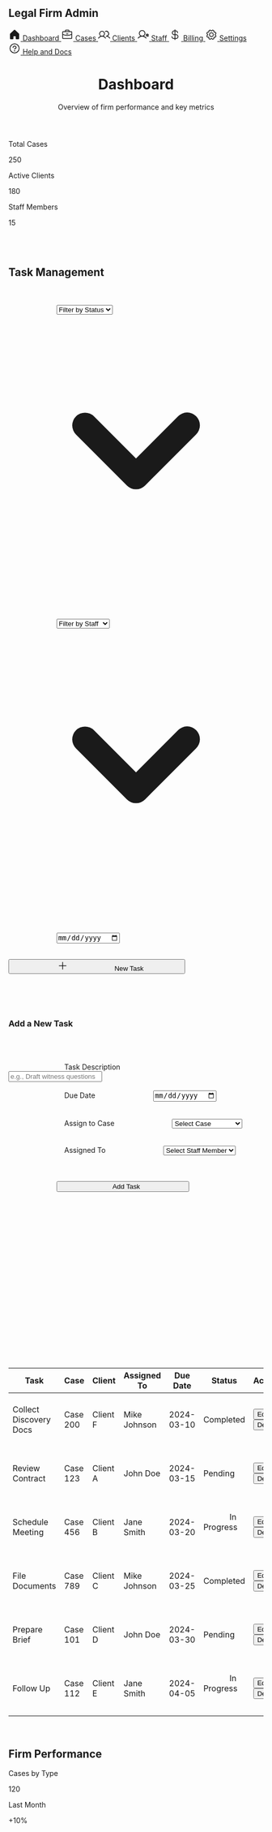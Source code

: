 <!DOCTYPE html>
<html lang="en">
<head>
<meta charset="utf-8"/>
<meta name="viewport" content="width=device-width, initial-scale=1.0"> <link crossorigin="" href="https://fonts.gstatic.com/" rel="preconnect"/>
<link as="style" href="https://fonts.googleapis.com/css2?display=swap&family=Manrope%3Awght%40400%3B500%3B700%3B800&family=Noto+Sans%3Awght%40400%3B500%3B700%3B900" onload="this.rel='stylesheet'" rel="stylesheet"/>
<script src="https://cdn.tailwindcss.com?plugins=forms,container-queries"></script>
<script id="tailwind-config">
      tailwind.config = {
        darkMode: 'class',
        theme: {
          extend: {
            colors: {
              primary: '#1773cf',
              'background-light': '#f6f7f8',
              'background-dark': '#111921',
            },
            fontFamily: {
              display: ['Manrope'],
            },
            borderRadius: { DEFAULT: '0.25rem', lg: '0.5rem', xl: '0.75rem', full: '9999px' },
          },
        },
      };
    </script>
<title>Stitch Design</title>
<link href="data:image/x-icon;base64," rel="icon" type="image/x-icon"/>
</head>
<body class="bg-background-light dark:bg-background-dark font-display text-gray-800 dark:text-gray-200">
<div class="flex min-h-screen"> <aside class="flex h-full min-h-screen w-64 flex-col border-r border-gray-200 dark:border-gray-700 bg-background-light dark:bg-background-dark sticky top-0 hidden md:flex"> <div class="flex items-center gap-3 p-4">
<div class="bg-center bg-no-repeat aspect-square bg-cover rounded-full size-10" style='background-image: url("https://lh3.googleusercontent.com/aida-public/AB6AXuAXzP6e6NObsIzaMuhGeROH7Eoz-6Cc-DRbdwmSy75W2WGVWWXBEXy9fpyjxfIWf7JkJz4ZijDsoTPz68DH4Rlw_Op0m5ZD6KaHTdLFdfMk6c8XX_0C7ykZPSaP6NxjxfSMJP_k2d4p2Cj-sgYqhw79YEdIEb2ZX9uAPx9rHShLRYjEOxlvnKSCjksKYWkaRpciyrlWDJV6Uanvg6w3rhFeGOK5Bk4ZLdyc1FodmD9hQ1B7X0KAWgFRAkMs0AT-6ZqRIQJkGaa-tEab");'></div>
<h1 class="text-base font-bold text-gray-900 dark:text-white">Legal Firm Admin</h1>
</div>
<nav class="flex flex-col gap-2 p-4 grow">
<a class="flex items-center gap-3 px-3 py-2 rounded-lg bg-primary/10 text-primary" href="#">
<svg fill="currentColor" height="24px" viewBox="0 0 256 256" width="24px" xmlns="http://www.w3.org/2000/svg">
<path d="M224,115.55V208a16,16,0,0,1-16,16H168a16,16,0,0,1-16-16V168a8,8,0,0,0-8-8H112a8,8,0,0,0-8,8v40a16,16,0,0,1-16,16H48a16,16,0,0,1-16-16V115.55a16,16,0,0,1,5.17-11.78l80-75.48.11-.11a16,16,0,0,1,21.53,0,1.14,1.14,0,0,0,.11.11l80,75.48A16,16,0,0,1,224,115.55Z"></path>
</svg>
<span class="text-sm font-medium">Dashboard</span>
</a>
<a class="flex items-center gap-3 px-3 py-2 rounded-lg hover:bg-primary/10 hover:text-primary dark:hover:bg-primary/20" href="/cases"> 
<svg fill="currentColor" height="24px" viewBox="0 0 256 256" width="24px" xmlns="http://www.w3.org/2000/svg">
<path d="M216,56H176V48a24,24,0,0,0-24-24H104A24,24,0,0,0,80,48v8H40A16,16,0,0,0,24,72V200a16,16,0,0,0,16,16H216a16,16,0,0,0,16-16V72A16,16,0,0,0,216,56ZM96,48a8,8,0,0,1,8-8h48a8,8,0,0,1,8,8v8H96ZM216,72v41.61A184,184,0,0,1,128,136a184.07,184.07,0,0,1-88-22.38V72Zm0,128H40V131.64A200.19,200.19,0,0,0,128,152a200.25,200.25,0,0,0,88-20.37V200ZM104,112a8,8,0,0,1,8-8h32a8,8,0,0,1,0,16H112A8,8,0,0,1,104,112Z"></path>
</svg>
<span class="text-sm font-medium">Cases</span>
</a>
<a class="flex items-center gap-3 px-3 py-2 rounded-lg hover:bg-primary/10 hover:text-primary dark:hover:bg-primary/20" href="/clients">
<svg fill="currentColor" height="24px" viewBox="0 0 256 256" width="24px" xmlns="http://www.w3.org/2000/svg">
<path d="M117.25,157.92a60,60,0,1,0-66.5,0A95.83,95.83,0,0,0,3.53,195.63a8,8,0,1,0,13.4,8.74,80,80,0,0,1,134.14,0,8,8,0,0,0,13.4-8.74A95.83,95.83,0,0,0,117.25,157.92ZM40,108a44,44,0,1,1,44,44A44.05,44.05,0,0,1,40,108Zm210.14,98.7a8,8,0,0,1-11.07-2.33A79.83,79.83,0,0,0,172,168a8,8,0,0,1,0-16,44,44,0,1,0-16.34-84.87,8,8,0,1,1-5.94-14.85,60,60,0,0,1,55.53,105.64,95.83,95.83,0,0,1,47.22,37.71A8,8,0,0,1,250.14,206.7Z"></path>
</svg>
<span class="text-sm font-medium">Clients</span>
</a>
<a class="flex items-center gap-3 px-3 py-2 rounded-lg hover:bg-primary/10 hover:text-primary dark:hover:bg-primary/20" href="/staff">
<svg fill="currentColor" height="24px" viewBox="0 0 256 256" width="24px" xmlns="http://www.w3.org/2000/svg">
<path d="M144,157.68a68,68,0,1,0-71.9,0c-20.65,6.76-39.23,19.39-54.17,37.17a8,8,0,1,0,12.24,10.3C50.25,181.19,77.91,168,108,168s57.75,13.19,77.87,37.15a8,8,0,0,0,12.26-10.3C183.18,177.07,164.6,164.44,144,157.68ZM56,100a52,52,0,1,1,52,52A52.06,52.06,0,0,1,56,100Zm188.25,43.07-4.66-2.69a23.6,23.6,0,0,0,0-8.76l4.66-2.69a8,8,0,0,0-8-13.86l-4.67,2.7a23.92,23.92,0,0,0-7.58-4.39V108a8,8,0,0,0-16,0v5.38a23.92,23.92,0,0,0-7.58,4.39l-4.67-2.7a8,8,0,1,0-8,13.86l4.66,2.69a23.6,23.6,0,0,0,0,8.76l-4.66,2.69a8,8,0,0,0,8,13.86l4.67-2.7a23.92,23.92,0,0,0,7.58,4.39V164a8,8,0,0,0,16,0v-5.38a23.92,23.92,0,0,0,7.58,4.39l4.67,2.7a7.92,7.92,0,0,0,4,1.07,8,8,0,0,0,4-14.93ZM208,136a8,8,0,1,1,8,8A8,8,0,0,1,208,136Z"></path>
</svg>
<span class="text-sm font-medium">Staff</span>
</a>
<a class="flex items-center gap-3 px-3 py-2 rounded-lg hover:bg-primary/10 hover:text-primary dark:hover:bg-primary/20" href="/billing">
<svg fill="currentColor" height="24px" viewBox="0 0 256 256" width="24px" xmlns="http://www.w3.org/2000/svg">
<path d="M152,120H136V56h8a32,32,0,0,1,32,32,8,8,0,0,0,16,0,48.05,48.05,0,0,0-48-48h-8V24a8,8,0,0,0-16,0V40h-8a48,48,0,0,0,0,96h8v64H104a32,32,0,0,1-32-32,8,8,0,0,0-16,0,48.05,48.05,0,0,0,48,48h16v16a8,8,0,0,0,16,0V216h16a48,48,0,0,0,0-96Zm-40,0a32,32,0,0,1,0-64h8v64Zm40,80H136V136h16a32,32,0,0,1,0,64Z"></path>
</svg>
<span class="text-sm font-medium">Billing</span>
</a>
<a class="flex items-center gap-3 px-3 py-2 rounded-lg hover:bg-primary/10 hover:text-primary dark:hover:bg-primary/20" href="/settings">
<svg fill="currentColor" height="24px" viewBox="0 0 256 256" width="24px" xmlns="http://www.w3.org/2000/svg">
<path d="M128,80a48,48,0,1,0,48,48A48.05,48.05,0,0,0,128,80Zm0,80a32,32,0,1,1,32-32A32,32,0,0,1,128,160Zm88-29.84q.06-2.16,0-4.32l14.92-18.64a8,8,0,0,0,1.48-7.06,107.21,107.21,0,0,0-10.88-26.25,8,8,0,0,0-6-3.93l-23.72-2.64q-1.48-1.56-3-3L186,40.54a8,8,0,0,0-3.94-6,107.71,107.71,0,0,0-26.25-10.87,8,8,0,0,0-7.06,1.49L130.16,40Q128,40,125.84,40L107.2,25.11a8,8,0,0,0-7.06-1.48A107.6,107.6,0,0,0,73.89,34.51a8,8,0,0,0-3.93,6L67.32,64.27q-1.56,1.49-3,3L40.54,70a8,8,0,0,0-6,3.94,107.71,107.71,0,0,0-10.87,26.25,8,8,0,0,0,1.49,7.06L40,125.84Q40,128,40,130.16L25.11,148.8a8,8,0,0,0-1.48,7.06,107.21,107.21,0,0,0,10.88,26.25,8,8,0,0,0,6,3.93l23.72,2.64q1.49,1.56,3,3L70,215.46a8,8,0,0,0,3.94,6,107.71,107.71,0,0,0,26.25,10.87,8,8,0,0,0,7.06-1.49L125.84,216q2.16.06,4.32,0l18.64,14.92a8,8,0,0,0,7.06,1.48,107.21,107.21,0,0,0,26.25-10.88,8,8,0,0,0,3.93-6l2.64-23.72q1.56-1.48,3-3L215.46,186a8,8,0,0,0,6-3.94,107.71,107.71,0,0,0,10.87-26.25,8,8,0,0,0-1.49-7.06Zm-16.1-6.5a73.93,73.93,0,0,1,0,8.68,8,8,0,0,0,1.74,5.48l14.19,17.73a91.57,91.57,0,0,1-6.23,15L187,173.11a8,8,0,0,0-5.1,2.64,74.11,74.11,0,0,1-6.14,6.14,8,8,0,0,0-2.64,5.1l-2.51,22.58a91.32,91.32,0,0,1-15,6.23l-17.74-14.19a8,8,0,0,0-5-1.75h-.48a73.93,73.93,0,0,1-8.68,0,8,8,0,0,0-5.48,1.74L100.45,215.8a91.57,91.57,0,0,1-15-6.23L82.89,187a8,8,0,0,0-2.64-5.1,74.11,74.11,0,0,1-6.14-6.14,8,8,0,0,0-5.1-2.64L46.43,170.6a91.32,91.32,0,0,1-6.23-15l14.19-17.74a8,8,0,0,0,1.74-5.48,73.93,73.93,0,0,1,0-8.68,8,8,0,0,0-1.74-5.48L40.2,100.45a91.57,91.57,0,0,1,6.23-15L69,82.89a8,8,0,0,0,5.1-2.64,74.11,74.11,0,0,1,6.14-6.14A8,8,0,0,0,82.89,69L85.4,46.43a91.32,91.32,0,0,1,15-6.23l17.74,14.19a8,8,0,0,0,5.48,1.74,73.93,73.93,0,0,1,8.68,0,8,8,0,0,0,5.48-1.74L155.55,40.2a91.57,91.57,0,0,1,15,6.23L173.11,69a8,8,0,0,0,2.64,5.1,74.11,74.11,0,0,1,6.14,6.14,8,8,0,0,0,5.1,2.64l22.58,2.51a91.32,91.32,0,0,1,6.23,15l-14.19,17.74A8,8,0,0,0,199.87,123.66Z"></path>
</svg>
<span class="text-sm font-medium">Settings</span>
</a>
</nav>
<div class="p-4 border-t border-gray-200 dark:border-gray-700">
<a class="flex items-center gap-3 px-3 py-2 rounded-lg hover:bg-primary/10 hover:text-primary dark:hover:bg-primary/20" href="/help">
<svg fill="currentColor" height="24px" viewBox="0 0 256 256" width="24px" xmlns="http://www.w3.org/2000/svg">
<path d="M140,180a12,12,0,1,1-12-12A12,12,0,0,1,140,180ZM128,72c-22.06,0-40,16.15-40,36v4a8,8,0,0,0,16,0v-4c0-11,10.77-20,24-20s24,9,24,20-10.77,20-24,20a8,8,0,0,0-8,8v8a8,8,0,0,0,16,0v-.72c18.24-3.35,32-17.9,32-35.28C168,88.15,150.06,72,128,72Zm104,56A104,104,0,1,1,128,24,104.11,104.11,0,0,1,232,128Zm-16,0a88,88,0,1,0-88,88A88.1,88.1,0,0,0,216,128Z"></path>
</svg>
<span class="text-sm font-medium">Help and Docs</span>
</a>
</div>
</aside>
<main class="flex-1 overflow-y-auto">
<div class="p-4 sm:p-8"> <header class="mb-8">
<h1 class="text-4xl font-bold text-gray-900 dark:text-white">Dashboard</h1>
<p class="text-gray-500 dark:text-gray-400">Overview of firm performance and key metrics</p>
</header>
<div class="grid grid-cols-1 gap-6 sm:grid-cols-2 lg:grid-cols-3 mb-8">
<div class="p-6 rounded-lg bg-gray-100 dark:bg-gray-800">
<p class="text-base font-medium text-gray-600 dark:text-gray-300">Total Cases</p>
<p class="text-3xl font-bold text-gray-900 dark:text-white">250</p>
</div>
<div class="p-6 rounded-lg bg-gray-100 dark:bg-gray-800">
<p class="text-base font-medium text-gray-600 dark:text-gray-300">Active Clients</p>
<p class="text-3xl font-bold text-gray-900 dark:text-white">180</p>
</div>
<div class="p-6 rounded-lg bg-gray-100 dark:bg-gray-800">
<p class="text-base font-medium text-gray-600 dark:text-gray-300">Staff Members</p>
<p class="text-3xl font-bold text-gray-900 dark:text-white">15</p>
</div>
</div>

<div class="mb-8">
            <div class="flex flex-col sm:flex-row justify-between sm:items-center mb-6">
                <h2 class="text-2xl font-bold text-gray-900 dark:text-white mb-4 sm:mb-0">Task Management</h2>
                <div class="flex items-center gap-4 flex-wrap">                                         <div class="relative w-full sm:w-auto">                         <select class="w-full appearance-none rounded-md border border-gray-300 bg-background-light px-4 py-2 pr-8 text-sm font-medium text-gray-700 shadow-sm hover:bg-gray-50 focus:outline-none focus:ring-2 focus:ring-primary focus:ring-offset-2 dark:border-gray-600 dark:bg-background-dark dark:text-gray-300 dark:hover:bg-gray-700 dark:focus:ring-offset-gray-800">
                            <option selected>Filter by Status</option>
                            <option>Pending</option>
                            <option>In Progress</option>
                            <option>Completed</option>
                        </select>
                        <div class="pointer-events-none absolute inset-y-0 right-0 flex items-center px-2 text-gray-700 dark:text-gray-300">
                            <svg class="h-5 w-5" fill="currentColor" viewBox="0 0 20 20" xmlns="http://www.w3.org/2000/svg"><path clip-rule="evenodd" d="M5.293 7.293a1 1 0 011.414 0L10 10.586l3.293-3.293a1 1 0 111.414 1.414l-4 4a1 1 0 01-1.414 0l-4-4a1 1 0 010-1.414z" fill-rule="evenodd"></path></svg>
                        </div>
                    </div>

                                        <div class="relative w-full sm:w-auto">                         <select class="w-full appearance-none rounded-md border border-gray-300 bg-background-light px-4 py-2 pr-8 text-sm font-medium text-gray-700 shadow-sm hover:bg-gray-50 focus:outline-none focus:ring-2 focus:ring-primary focus:ring-offset-2 dark:border-gray-600 dark:bg-background-dark dark:text-gray-300 dark:hover:bg-gray-700 dark:focus:ring-offset-gray-800">
                            <option selected>Filter by Staff</option>
                            <option>John Doe</option>
                            <option>Jane Smith</option>
                            <option>Mike Johnson</option>
                        </select>
                        <div class="pointer-events-none absolute inset-y-0 right-0 flex items-center px-2 text-gray-700 dark:text-gray-300">
                            <svg class="h-5 w-5" fill="currentColor" viewBox="0 0 20 20" xmlns="http://www.w3.org/2000/svg"><path clip-rule="evenodd" d="M5.293 7.293a1 1 0 011.414 0L10 10.586l3.293-3.293a1 1 0 111.414 1.414l-4 4a1 1 0 01-1.414 0l-4-4a1 1 0 010-1.414z" fill-rule="evenodd"></path></svg>
                        </div>
                    </div>

                                        <div class="relative w-full sm:w-auto">                         <input class="w-full appearance-none rounded-md border border-gray-300 bg-background-light px-4 py-2 pr-8 text-sm font-medium text-gray-700 shadow-sm hover:bg-gray-50 focus:outline-none focus:ring-2 focus:ring-primary focus:ring-offset-2 dark:border-gray-600 dark:bg-background-dark dark:text-gray-300 dark:hover:bg-gray-700 dark:focus:ring-offset-gray-800" placeholder="Filter by date" type="date"/>
                    </div>

                                        <button class="w-full sm:w-auto flex items-center gap-2 rounded-md bg-primary px-4 py-2 text-sm font-medium text-white shadow-sm hover:bg-primary/90 focus:outline-none focus:ring-2 focus:ring-primary focus:ring-offset-2 dark:focus:ring-offset-gray-800">
                        <svg fill="currentColor" height="20px" viewBox="0 0 256 256" width="20px" xmlns="http://www.w3.org/2000/svg">
                            <path d="M224,128a8,8,0,0,1-8,8H136v80a8,8,0,0,1-16,0V136H40a8,8,0,0,1,0-16h80V40a8,8,0,0,1,16,0v80h80A8,8,0,0,1,224,128Z"></path>
                        </svg>
                        <span>New Task</span>
                    </button>
                </div>
            </div>
            
                        <div class="mb-8 p-6 rounded-lg bg-gray-100 dark:bg-gray-800">
                <h3 class="text-xl font-bold text-gray-900 dark:text-white mb-4">Add a New Task</h3>
                <form onsubmit="alert('จำลองการส่งข้อมูลงานใหม่'); return false;">                     <div class="grid grid-cols-1 md:grid-cols-2 lg:grid-cols-4 gap-6">                         <div>
                            <label class="block text-sm font-medium text-gray-700 dark:text-gray-300 mb-2" for="task-description">Task Description</label>
                            <input class="w-full rounded-md border-gray-300 shadow-sm focus:border-primary focus:ring-primary dark:bg-gray-700 dark:border-gray-600 dark:text-white" id="task-description" placeholder="e.g., Draft witness questions" type="text" required/>
                        </div>
                        <div>
                            <label class="block text-sm font-medium text-gray-700 dark:text-gray-300 mb-2" for="due-date">Due Date</label>
                            <input class="w-full rounded-md border-gray-300 shadow-sm focus:border-primary focus:ring-primary dark:bg-gray-700 dark:border-gray-600 dark:text-white dark:[color-scheme:dark]" id="due-date" type="date" required/>
                        </div>
                                                <div>
                            <label class="block text-sm font-medium text-gray-700 dark:text-gray-300 mb-2" for="task-case">Assign to Case</label>
                            <select class="w-full rounded-md border-gray-300 shadow-sm focus:border-primary focus:ring-primary dark:bg-gray-700 dark:border-gray-600 dark:text-white" id="task-case" required>
                                <option value="" selected disabled>Select Case</option>
                                <option value="123">Case 123 - Client A</option>
                                <option value="456">Case 456 - Client B</option>
                                <option value="789">Case 789 - Client C</option>
                                <option value="101">Case 101 - Client D</option>
                            </select>
                        </div>
                                                <div>
                            <label class="block text-sm font-medium text-gray-700 dark:text-gray-300 mb-2" for="assigned-to">Assigned To</label>
                            <select class="w-full rounded-md border-gray-300 shadow-sm focus:border-primary focus:ring-primary dark:bg-gray-700 dark:border-gray-600 dark:text-white" id="assigned-to" required>
                                <option value="" selected disabled>Select Staff Member</option>
                                <option value="John Doe">John Doe</option>
                                <option value="Jane Smith">Jane Smith</option>
                                <option value="Mike Johnson">Mike Johnson</option>
                            </select>
                        </div>
                    </div>
                    <div class="mt-6 flex justify-end">
                        <button class="flex items-center gap-2 rounded-md bg-primary px-4 py-2 text-sm font-medium text-white shadow-sm hover:bg-primary/90 focus:outline-none focus:ring-2 focus:ring-primary focus:ring-offset-2 dark:focus:ring-offset-gray-800" type="submit">
                            <span>Add Task</span>
                        </button>
                    </div>
                </form>
            </div>

                        <div class="overflow-x-auto rounded-lg border border-gray-200 dark:border-gray-700 bg-background-light dark:bg-background-dark">
                <table class="min-w-full divide-y divide-gray-200 dark:divide-gray-700">
                    <thead class="bg-gray-50 dark:bg-gray-800">
                        <tr>
                            <th class="px-6 py-3 text-left text-xs font-medium uppercase tracking-wider text-gray-500 dark:text-gray-400" scope="col">Task</th>
                            <th class="px-6 py-3 text-left text-xs font-medium uppercase tracking-wider text-gray-500 dark:text-gray-400" scope="col">Case</th>
                            <th class="px-6 py-3 text-left text-xs font-medium uppercase tracking-wider text-gray-500 dark:text-gray-400" scope="col">Client</th>
                            <th class="px-6 py-3 text-left text-xs font-medium uppercase tracking-wider text-gray-500 dark:text-gray-400" scope="col">Assigned To</th>
                            <th class="px-6 py-3 text-left text-xs font-medium uppercase tracking-wider text-gray-500 dark:text-gray-400" scope="col">Due Date</th>
                            <th class="px-6 py-3 text-left text-xs font-medium uppercase tracking-wider text-gray-500 dark:text-gray-400" scope="col">Status</th>
                            <th class="px-6 py-3 text-left text-xs font-medium uppercase tracking-wider text-gray-500 dark:text-gray-400" scope="col">Actions</th>                         </tr>
                    </thead>
                    <tbody class="divide-y divide-gray-200 dark:divide-gray-700">
                                                <tr>
                            <td class="px-6 py-4 whitespace-nowrap text-sm font-medium text-gray-900 dark:text-white">Collect Discovery Docs</td>
                            <td class="px-6 py-4 whitespace-nowrap text-sm text-gray-500 dark:text-gray-400">Case 200</td>
                            <td class="px-6 py-4 whitespace-nowrap text-sm text-gray-500 dark:text-gray-400">Client F</td>
                            <td class="px-6 py-4 whitespace-nowrap text-sm text-gray-500 dark:text-gray-400">Mike Johnson</td>
                            <td class="px-6 py-4 whitespace-nowrap text-sm text-gray-500 dark:text-gray-400">2024-03-10</td>
                            <td class="px-6 py-4 whitespace-nowrap text-sm">
                                <span class="inline-flex items-center px-3 py-1 rounded-full text-sm font-medium bg-green-100 text-green-800 dark:bg-green-900/50 dark:text-green-300">Completed</span>
                            </td>
                            <td class="px-6 py-4 whitespace-nowrap text-sm font-medium">
                                <button onclick="alert('จำลองการแก้ไขงาน: Collect Discovery Docs');" class="text-primary hover:text-primary/70 dark:text-primary dark:hover:text-primary/70 mr-3">Edit</button>
                                <button onclick="alert('จำลองการลบงาน: Collect Discovery Docs');" class="text-red-600 hover:text-red-800 dark:text-red-500 dark:hover:text-red-400">Delete</button>
                            </td>
                        </tr>
                        
                                                <tr>
                            <td class="px-6 py-4 whitespace-nowrap text-sm font-medium text-gray-900 dark:text-white">Review Contract</td>
                            <td class="px-6 py-4 whitespace-nowrap text-sm text-gray-500 dark:text-gray-400">Case 123</td>
                            <td class="px-6 py-4 whitespace-nowrap text-sm text-gray-500 dark:text-gray-400">Client A</td>
                            <td class="px-6 py-4 whitespace-nowrap text-sm text-gray-500 dark:text-gray-400">John Doe</td>
                            <td class="px-6 py-4 whitespace-nowrap text-sm text-gray-500 dark:text-gray-400">2024-03-15</td>
                            <td class="px-6 py-4 whitespace-nowrap text-sm">
                                <span class="inline-flex items-center px-3 py-1 rounded-full text-sm font-medium bg-yellow-100 text-yellow-800 dark:bg-yellow-900/50 dark:text-yellow-300">Pending</span>
                            </td>
                            <td class="px-6 py-4 whitespace-nowrap text-sm font-medium">
                                <button onclick="alert('จำลองการแก้ไขงาน: Review Contract');" class="text-primary hover:text-primary/70 dark:text-primary dark:hover:text-primary/70 mr-3">Edit</button>
                                <button onclick="alert('จำลองการลบงาน: Review Contract');" class="text-red-600 hover:text-red-800 dark:text-red-500 dark:hover:text-red-400">Delete</button>
                            </td>
                        </tr>
                                                <tr>
                            <td class="px-6 py-4 whitespace-nowrap text-sm font-medium text-gray-900 dark:text-white">Schedule Meeting</td>
                            <td class="px-6 py-4 whitespace-nowrap text-sm text-gray-500 dark:text-gray-400">Case 456</td>
                            <td class="px-6 py-4 whitespace-nowrap text-sm text-gray-500 dark:text-gray-400">Client B</td>
                            <td class="px-6 py-4 whitespace-nowrap text-sm text-gray-500 dark:text-gray-400">Jane Smith</td>
                            <td class="px-6 py-4 whitespace-nowrap text-sm text-gray-500 dark:text-gray-400">2024-03-20</td>
                            <td class="px-6 py-4 whitespace-nowrap text-sm">
                                <span class="inline-flex items-center px-3 py-1 rounded-full text-sm font-medium bg-blue-100 text-primary dark:bg-primary/20 dark:text-primary">In Progress</span>
                            </td>
                            <td class="px-6 py-4 whitespace-nowrap text-sm font-medium">
                                <button onclick="alert('จำลองการแก้ไขงาน: Schedule Meeting');" class="text-primary hover:text-primary/70 dark:text-primary dark:hover:text-primary/70 mr-3">Edit</button>
                                <button onclick="alert('จำลองการลบงาน: Schedule Meeting');" class="text-red-600 hover:text-red-800 dark:text-red-500 dark:hover:text-red-400">Delete</button>
                            </td>
                        </tr>
                                                <tr>
                            <td class="px-6 py-4 whitespace-nowrap text-sm font-medium text-gray-900 dark:text-white">File Documents</td>
                            <td class="px-6 py-4 whitespace-nowrap text-sm text-gray-500 dark:text-gray-400">Case 789</td>
                            <td class="px-6 py-4 whitespace-nowrap text-sm text-gray-500 dark:text-gray-400">Client C</td>
                            <td class="px-6 py-4 whitespace-nowrap text-sm text-gray-500 dark:text-gray-400">Mike Johnson</td>
                            <td class="px-6 py-4 whitespace-nowrap text-sm text-gray-500 dark:text-gray-400">2024-03-25</td>
                            <td class="px-6 py-4 whitespace-nowrap text-sm">
                                <span class="inline-flex items-center px-3 py-1 rounded-full text-sm font-medium bg-green-100 text-green-800 dark:bg-green-900/50 dark:text-green-300">Completed</span>
                            </td>
                            <td class="px-6 py-4 whitespace-nowrap text-sm font-medium">
                                <button onclick="alert('จำลองการแก้ไขงาน: File Documents');" class="text-primary hover:text-primary/70 dark:text-primary dark:hover:text-primary/70 mr-3">Edit</button>
                                <button onclick="alert('จำลองการลบงาน: File Documents');" class="text-red-600 hover:text-red-800 dark:text-red-500 dark:hover:text-red-400">Delete</button>
                            </td>
                        </tr>
                                                <tr>
                            <td class="px-6 py-4 whitespace-nowrap text-sm font-medium text-gray-900 dark:text-white">Prepare Brief</td>
                            <td class="px-6 py-4 whitespace-nowrap text-sm text-gray-500 dark:text-gray-400">Case 101</td>
                            <td class="px-6 py-4 whitespace-nowrap text-sm text-gray-500 dark:text-gray-400">Client D</td>
                            <td class="px-6 py-4 whitespace-nowrap text-sm text-gray-500 dark:text-gray-400">John Doe</td>
                            <td class="px-6 py-4 whitespace-nowrap text-sm text-gray-500 dark:text-gray-400">2024-03-30</td>
                            <td class="px-6 py-4 whitespace-nowrap text-sm">
                                <span class="inline-flex items-center px-3 py-1 rounded-full text-sm font-medium bg-yellow-100 text-yellow-800 dark:bg-yellow-900/50 dark:text-yellow-300">Pending</span>
                            </td>
                            <td class="px-6 py-4 whitespace-nowrap text-sm font-medium">
                                <button onclick="alert('จำลองการแก้ไขงาน: Prepare Brief');" class="text-primary hover:text-primary/70 dark:text-primary dark:hover:text-primary/70 mr-3">Edit</button>
                                <button onclick="alert('จำลองการลบงาน: Prepare Brief');" class="text-red-600 hover:text-red-800 dark:text-red-500 dark:hover:text-red-400">Delete</button>
                            </td>
                        </tr>
                                                <tr>
                            <td class="px-6 py-4 whitespace-nowrap text-sm font-medium text-gray-900 dark:text-white">Follow Up</td>
                            <td class="px-6 py-4 whitespace-nowrap text-sm text-gray-500 dark:text-gray-400">Case 112</td>
                            <td class="px-6 py-4 whitespace-nowrap text-sm text-gray-500 dark:text-gray-400">Client E</td>
                            <td class="px-6 py-4 whitespace-nowrap text-sm text-gray-500 dark:text-gray-400">Jane Smith</td>
                            <td class="px-6 py-4 whitespace-nowrap text-sm text-gray-500 dark:text-gray-400">2024-04-05</td>
                            <td class="px-6 py-4 whitespace-nowrap text-sm">
                                <span class="inline-flex items-center px-3 py-1 rounded-full text-sm font-medium bg-blue-100 text-primary dark:bg-primary/20 dark:text-primary">In Progress</span>
                            </td>
                            <td class="px-6 py-4 whitespace-nowrap text-sm font-medium">
                                <button onclick="alert('จำลองการแก้ไขงาน: Follow Up');" class="text-primary hover:text-primary/70 dark:text-primary dark:hover:text-primary/70 mr-3">Edit</button>
                                <button onclick="alert('จำลองการลบงาน: Follow Up');" class="text-red-600 hover:text-red-800 dark:text-red-500 dark:hover:text-red-400">Delete</button>
                            </td>
                        </tr>
                    </tbody>
                </table>
            </div>
</div>
<div>
<h2 class="text-2xl font-bold mb-4 text-gray-900 dark:text-white">Firm Performance</h2>
<div class="grid grid-cols-1 gap-6 lg:grid-cols-2">
<div class="p-6 rounded-lg border border-gray-200 dark:border-gray-700 bg-background-light dark:bg-background-dark">
<div class="flex justify-between items-start mb-4">
<div>
<p class="text-base font-medium text-gray-600 dark:text-gray-300">Cases by Type</p>
<p class="text-3xl font-bold text-gray-900 dark:text-white">120</p>
</div>
<div class="text-right">
<p class="text-sm text-gray-500 dark:text-gray-400">Last Month</p>
<p class="text-base font-medium text-green-500">+10%</p>
</div>
</div>
<div class="h-48 flex items-end gap-4">
<div class="flex flex-col items-center flex-1">
<div class="w-full bg-primary/20 rounded-t-lg" style="height: 30%"></div>
<p class="mt-2 text-xs font-bold text-gray-500 dark:text-gray-400">Criminal</p>
</div>
<div class="flex flex-col items-center flex-1">
<div class="w-full bg-primary/20 rounded-t-lg" style="height: 70%"></div>
<p class="mt-2 text-xs font-bold text-gray-500 dark:text-gray-400">Civil</p>
</div>
<div class="flex flex-col items-center flex-1">
<div class="w-full bg-primary/20 rounded-t-lg" style="height: 10%"></div>
<p class="mt-2 text-xs font-bold text-gray-500 dark:text-gray-400">Corporate</p>
</div>
<div class="flex flex-col items-center flex-1">
<div class="w-full bg-primary/20 rounded-t-lg" style="height: 30%"></div>
<p class="mt-2 text-xs font-bold text-gray-500 dark:text-gray-400">Family</p>
</div>
</div>
</div>
<div class="p-6 rounded-lg border border-gray-200 dark:border-gray-700 bg-background-light dark:bg-background-dark">
<div class="flex justify-between items-start mb-4">
<div>
<p class="text-base font-medium text-gray-600 dark:text-gray-300">Revenue Over Time</p>
<p class="text-3xl font-bold text-gray-900 dark:text-white">$50,000</p>
</div>
<div class="text-right">
<p class="text-sm text-gray-500 dark:text-gray-400">Last 6 Months</p>
<p class="text-base font-medium text-green-500">+5%</p>
</div>
</div>
<div class="h-48">
<svg class="w-full h-full" fill="none" preserveAspectRatio="none" viewBox="-3 0 478 150" xmlns="http://www.w3.org/2000/svg">
<path d="M0 109C18.1538 109 18.1538 21 36.3077 21C54.4615 21 54.4615 41 72.6154 41C90.7692 41 90.7692 93 108.923 93C127.077 93 127.077 33 145.231 33C163.385 33 163.385 101 181.538 101C199.692 101 199.692 61 217.846 61C236 61 236 45 254.154 45C272.308 45 272.308 121 290.462 121C308.615 121 308.615 149 326.769 149C344.923 149 344.923 1 363.077 1C381.231 1 381.231 81 399.385 81C417.538 81 417.538 129 435.692 129C453.846 129 453.846 25 472 25" stroke="#1773cf" stroke-linecap="round" stroke-width="3"></path>
<defs>
<linearGradient gradientUnits="userSpaceOnUse" id="paint0_linear_chart" x1="236" x2="236" y1="1" y2="149">
<stop stop-color="#1773cf" stop-opacity="0.3"></stop>
<stop offset="1" stop-color="#1773cf" stop-opacity="0"></stop>
</linearGradient>
</defs>
</svg>
</div>
</div>
</div>
</div>
</div>
</main>
</div>
</body>
</html>
